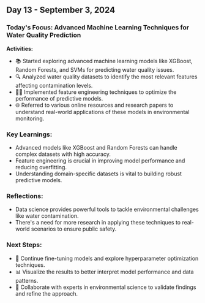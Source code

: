 ## Day 13 - September 3, 2024

### Today's Focus: Advanced Machine Learning Techniques for Water Quality Prediction

**Activities:**
- 📚 Started exploring advanced machine learning models like XGBoost, Random Forests, and SVMs for predicting water quality issues.
- 🔍 Analyzed water quality datasets to identify the most relevant features affecting contamination levels.
- 🧑‍💻 Implemented feature engineering techniques to optimize the performance of predictive models.
- 🌐 Referred to various online resources and research papers to understand real-world applications of these models in environmental monitoring.

### Key Learnings:
- Advanced models like XGBoost and Random Forests can handle complex datasets with high accuracy.
- Feature engineering is crucial in improving model performance and reducing overfitting.
- Understanding domain-specific datasets is vital to building robust predictive models.

### Reflections:
- Data science provides powerful tools to tackle environmental challenges like water contamination.
- There's a need for more research in applying these techniques to real-world scenarios to ensure public safety.

### Next Steps:
- 📝 Continue fine-tuning models and explore hyperparameter optimization techniques.
- 📊 Visualize the results to better interpret model performance and data patterns.
- 🔗 Collaborate with experts in environmental science to validate findings and refine the approach.
